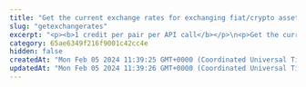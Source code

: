 ```yaml
---
title: "Get the current exchange rates for exchanging fiat/crypto assets"
slug: "getexchangerates"
excerpt: "<p><b>1 credit per pair per API call</b></p>\n<p>Get the current exchange rates for exchanging fiat/crypto assets.</p>\n<p>When obtaining the exchange rate for an asset (for example, BTC), the value returned by the API expresses the amount of EUR that can be currently exchanged into 1 BTC.</p>"
category: 65ae6349f216f9001c42cc4e
hidden: false
createdAt: "Mon Feb 05 2024 11:39:25 GMT+0000 (Coordinated Universal Time)"
updatedAt: "Mon Feb 05 2024 11:39:26 GMT+0000 (Coordinated Universal Time)"
---
```

